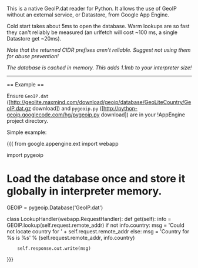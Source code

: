 This is a native GeoIP.dat reader for Python. It allows the use of GeoIP without an external service, or Datastore, from Google App Engine.

Cold start takes about 5ms to open the database. Warm lookups are so fast they can't reliably be measured (an urlfetch will cost ~100 ms, a single Datastore get ~20ms).

*Note that the returned CIDR prefixes aren't reliable. Suggest not using them for abuse prevention!*

*The database is cached in memory. This adds 1.1mb to your interpreter size!*

----

== Example ==

Ensure `GeoIP.dat` ([http://geolite.maxmind.com/download/geoip/database/GeoLiteCountry/GeoIP.dat.gz download]) and `pygeoip.py` ([http://python-geoip.googlecode.com/hg/pygeoip.py download]) are in your !AppEngine project directory.

Simple example:

{{{
from google.appengine.ext import webapp

import pygeoip


# Load the database once and store it globally in interpreter memory.
GEOIP = pygeoip.Database('GeoIP.dat')


class LookupHandler(webapp.RequestHandler):
    def get(self):
        info = GEOIP.lookup(self.request.remote_addr)
        if not info.country:
            msg = 'Could not locate country for ' + self.request.remote_addr
        else:
            msg = 'Country for %s is %s' % (self.request.remote_addr, info.country)

        self.response.out.write(msg)
}}}